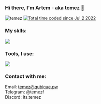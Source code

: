 ### Hi there, I'm Artem - aka temez 👋 
<p align="left"> 
  <img src="https://komarev.com/ghpvc/?username=temez&label=Profile%20views&color=0e75b6&style=flat" alt="temez" />
  <a href="https://wakatime.com/@af778e47-8085-463c-ae1c-bd8fb4279659"><img src="https://wakatime.com/badge/user/af778e47-8085-463c-ae1c-bd8fb4279659.svg" alt="Total time coded since Jul 2 2022" /></a> 
</p>


### My sklls:
<p align="left">
  <a href="https://skillicons.dev">
    <img src="https://skillicons.dev/icons?i=java,hibernate,spring,mysql,postgres" />
  </a>
</p>

### Tools, I use:
<p align="left">
  <a href="https://skillicons.dev">
    <img src="https://skillicons.dev/icons?i=idea,docker,postman" />
  </a>
</p>

### Contact with me:
  
Email: temez@qubique.pw<br/>
Telegram: @temezf<br/>
Discord: its.temez



